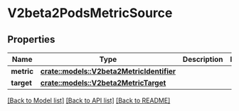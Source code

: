 # V2beta2PodsMetricSource

## Properties

Name | Type | Description | Notes
------------ | ------------- | ------------- | -------------
**metric** | [**crate::models::V2beta2MetricIdentifier**](v2beta2.MetricIdentifier.md) |  | 
**target** | [**crate::models::V2beta2MetricTarget**](v2beta2.MetricTarget.md) |  | 

[[Back to Model list]](../README.md#documentation-for-models) [[Back to API list]](../README.md#documentation-for-api-endpoints) [[Back to README]](../README.md)


